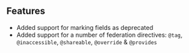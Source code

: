 ## Features

- Added support for marking fields as deprecated
- Added support for a number of federation directives: `@tag`, `@inaccessible`,
  `@shareable`, `@override` & `@provides`
